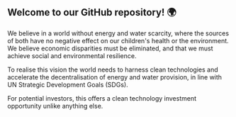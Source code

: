 ## Welcome to our GitHub repository! 🌍

We believe in a world without energy and water scarcity, where the sources of both have no negative effect on our children's health or the environment. We believe economic disparities must be eliminated, and that we must achieve social and environmental resilience.

To realise this vision the world needs to harness clean technologies and accelerate the decentralisation of energy and water provision, in line with UN Strategic Development Goals (SDGs).

For potential investors, this offers a clean technology investment opportunity unlike anything else.

<!--

**Here are some ideas to get you started:**

🙋‍♀️ A short introduction - what is your organization all about?
🌈 Contribution guidelines - how can the community get involved?
👩‍💻 Useful resources - where can the community find your docs? Is there anything else the community should know?
🍿 Fun facts - what does your team eat for breakfast?
🧙 Remember, you can do mighty things with the power of [Markdown](https://docs.github.com/github/writing-on-github/getting-started-with-writing-and-formatting-on-github/basic-writing-and-formatting-syntax)
-->
